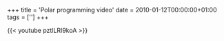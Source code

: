 +++
title = 'Polar programming video'
date = 2010-01-12T00:00:00+01:00
tags = ['']
+++

{{< youtube pztlLRI9koA >}}
